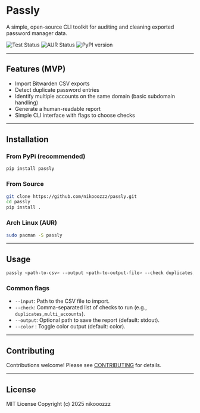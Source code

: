 # Passly

A simple, open-source CLI toolkit for auditing and cleaning exported password manager data.

![Test Status](https://img.shields.io/github/actions/workflow/status/nikooozzz/passly/test.yml?label=Tests&labelColor=blue&color=midnightblue)
![AUR Status](https://img.shields.io/aur/version/passly?label=AUR)
![PyPI version](https://img.shields.io/pypi/v/passly)

---

## Features (MVP)

- Import Bitwarden CSV exports
- Detect duplicate password entries
- Identify multiple accounts on the same domain (basic subdomain handling)
- Generate a human-readable report
- Simple CLI interface with flags to choose checks

---

## Installation

### From PyPi (recommended)

```bash
pip install passly
```

### From Source

```bash
git clone https://github.com/nikooozzz/passly.git
cd passly
pip install .
```

### Arch Linux (AUR)
```bash
sudo pacman -S passly
```

---

## Usage
```bash
passly <path-to-csv> --output <path-to-output-file> --check duplicates,multi_accounts
```

### Common flags
- `--input`: Path to the CSV file to import.
- `--check`: Comma-separated list of checks to run (e.g., `duplicates,multi_accounts`).
- `--output`: Optional path to save the report (default: stdout).
- `--color` : Toggle color output (default: color).

---

## Contributing
Contributions welcome! Please see [CONTRIBUTING](CONTRIBUTING.md) for details.

---

## License
MIT License Copyright (c) 2025 nikooozzz

